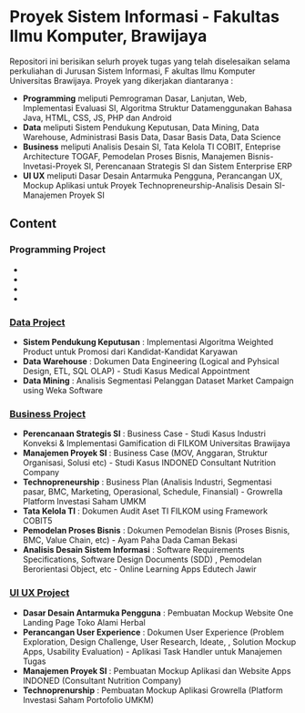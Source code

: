 # Proyek Sistem Informasi - Fakultas Ilmu Komputer, Brawijaya
Repositori ini berisikan selurh proyek tugas yang telah diselesaikan selama perkuliahan di Jurusan Sistem Informasi, F
akultas Ilmu Komputer Universitas Brawijaya. Proyek yang dikerjakan diantaranya :
- <b>Programming</b> meliputi Pemrograman Dasar, Lanjutan, Web, Implementasi Evaluasi SI, Algoritma Struktur Datamenggunakan Bahasa Java, HTML, CSS, JS, PHP dan Android
- <b>Data</b> meliputi Sistem Pendukung Keputusan, Data Mining, Data Warehouse, Administrasi Basis Data, Dasar Basis Data, Data Science
- <b>Business</b> meliputi Analisis Desain SI, Tata Kelola TI COBIT, Enteprise Architecture TOGAF, Pemodelan Proses Bisnis, Manajemen Bisnis-Invetasi-Proyek SI, Perencanaan Strategis SI dan Sistem Enterprise ERP
- <b>UI UX</b> meliputi Dasar Desain Antarmuka Pengguna, Perancangan UX, Mockup Aplikasi untuk Proyek Technopreneurship-Analisis Desain SI-Manajemen Proyek SI 

## Content 
### Programming Project
- <b> </b>
- <b> </b>
- <b> </b>
- <b> </b>
    
### [Data Project](https://github.com/nandanarifqii/ALL-ProjectKuliah/tree/main/DataProject)
  * <b>Sistem Pendukung Keputusan</b> : Implementasi Algoritma Weighted Product untuk Promosi dari Kandidat-Kandidat Karyawan
  * <b>Data Warehouse</b> : Dokumen Data Engineering (Logical and Pyhsical Design, ETL, SQL OLAP) - Studi Kasus Medical Appointment
  * <b>Data Mining</b> : Analisis Segmentasi Pelanggan Dataset Market Campaign using Weka Software

### [Business Project](https://github.com/nandanarifqii/ALL-ProjectKuliah/tree/main/BusinessProject)
  * <b>Perencanaan Strategis SI</b> : Business Case - Studi Kasus Industri Konveksi & Implementasi Gamification di FILKOM Universitas Brawijaya
  * <b>Manajemen Proyek SI</b> : Business Case (MOV, Anggaran, Struktur Organisasi, Solusi etc) - Studi Kasus INDONED Consultant Nutrition Company
  * <b>Technopreneurship</b> : Business Plan (Analisis Industri, Segmentasi pasar, BMC, Marketing, Operasional, Schedule, Finansial) - Growrella Platform Investasi Saham UMKM
  * <b>Tata Kelola TI</b> : Dokumen Audit Aset TI FILKOM using Framework COBIT5
  * <b>Pemodelan Proses Bisnis</b> : Dokumen Pemodelan Bisnis (Proses Bisnis, BMC, Value Chain, etc) - Ayam Paha Dada Caman Bekasi
  * <b>Analisis Desain Sistem Informasi</b> :  Software Requirements Specifications, Software Design Documents (SDD) , Pemodelan Berorientasi Object, etc - Online Learning Apps Edutech Jawir

### [UI UX Project](https://github.com/nandanarifqii/ALL-ProjectKuliah/tree/main/UIUXProject)
  * <b>Dasar Desain Antarmuka Pengguna</b> : Pembuatan Mockup Website One Landing Page Toko Alami Herbal
  * <b>Perancangan User Experience</b> : Dokumen User Experience (Problem Exploration, Design Challenge, User Research, Ideate, , Solution Mockup Apps, Usability Evaluation) - Aplikasi Task Handler untuk Manajemen Tugas
  * <b>Manajemen Proyek SI</b> : Pembuatan Mockup Aplikasi dan Website Apps INDONED (Consultant Nutrition Company)
  * <b>Technoprenurship</b> : Pembuatan Mockup Aplikasi Growrella (Platform Investasi Saham Portofolio UMKM)
